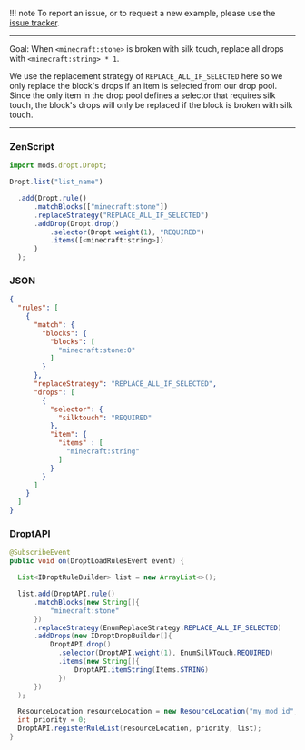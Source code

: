 
!!! note
    To report an issue, or to request a new example, please use the [issue tracker](https://github.com/codetaylor/dropt/issues).

---

Goal: When `<minecraft:stone>` is broken with silk touch, replace all drops with `<minecraft:string> * 1`.

We use the replacement strategy of `REPLACE_ALL_IF_SELECTED` here so we only replace the block's drops if an item is selected from our drop pool. Since the only item in the drop pool defines a selector that requires silk touch, the block's drops will only be replaced if the block is broken with silk touch.

---

### ZenScript

```js
import mods.dropt.Dropt;

Dropt.list("list_name")

  .add(Dropt.rule()
      .matchBlocks(["minecraft:stone"])
      .replaceStrategy("REPLACE_ALL_IF_SELECTED")
      .addDrop(Dropt.drop()
          .selector(Dropt.weight(1), "REQUIRED")
          .items([<minecraft:string>])
      )
  );
```

### JSON

```json
{
  "rules": [
    {
      "match": {
        "blocks": {
          "blocks": [
            "minecraft:stone:0"
          ]
        }
      },
      "replaceStrategy": "REPLACE_ALL_IF_SELECTED",
      "drops": [
        {
          "selector": {
            "silktouch": "REQUIRED"
          },
          "item": {
            "items" : [
              "minecraft:string"
            ]
          }
        }
      ]
    }
  ]
}
```

### DroptAPI

```java
@SubscribeEvent
public void on(DroptLoadRulesEvent event) {

  List<IDroptRuleBuilder> list = new ArrayList<>();

  list.add(DroptAPI.rule()
      .matchBlocks(new String[]{
          "minecraft:stone"
      })
      .replaceStrategy(EnumReplaceStrategy.REPLACE_ALL_IF_SELECTED)
      .addDrops(new IDroptDropBuilder[]{
          DroptAPI.drop()
            .selector(DroptAPI.weight(1), EnumSilkTouch.REQUIRED)
            .items(new String[]{
                DroptAPI.itemString(Items.STRING)
            })
      })
  );

  ResourceLocation resourceLocation = new ResourceLocation("my_mod_id", "rule_list_name");
  int priority = 0;
  DroptAPI.registerRuleList(resourceLocation, priority, list);
}
```